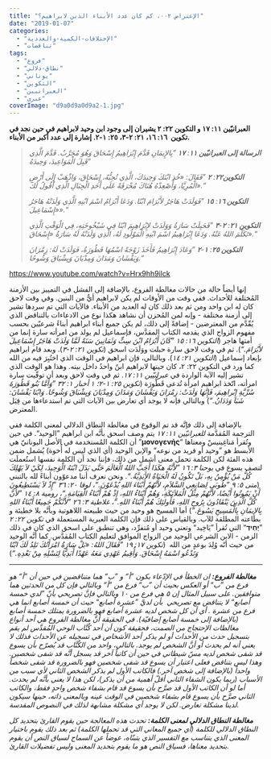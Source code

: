 ```yaml
---
title: "الإعتراض ٠٠٢، كم كان عدد الأبناء الذين لابراهيم؟"
date: "2019-01-07"
categories: 
  - "الإختلافات-الكمية-والعددية"
  - "تناقضات"
tags: 
  - "فروع"
  - "نطاق-دلالي"
  - "يوناني"
  - "التكوين"
  - "العبرانيين"
  - "عبري"
coverImage: "d9a0d9a0d9a2-1.jpg"
---
```


**العبرانيّين ١١: ١٧ و التكوين ٢٢: ٢ يشيران إلى وجود ابن وحيد لابراهيم في حين نجد في تكوين  ١٦: ١٦، ٢١: ٢-٣، ٢٥: ١-٢. إشارة إلى عدد أكبر من الأبناء.**

> _**الرسالة إلى العبرانيّين ١١**: **١٧** ”بِالإِيمَانِ قَدَّمَ إِبْرَاهِيمُ إِسْحَاقَ وَهُوَ مُجَرَّبٌ. قَدَّمَ الَّذِي قَبِلَ الْمَوَاعِيدَ، وَحِيدَهُ“_
> 
> _**التكوين٢٢**: **٢** ”فَقَالَ: «خُذِ ابْنَكَ وَحِيدَكَ، الَّذِي تُحِبُّهُ، إِسْحَاقَ، وَاذْهَبْ إِلَى أَرْضِ الْمُرِيَّا، وَأَصْعِدْهُ هُنَاكَ مُحْرَقَةً عَلَى أَحَدِ الْجِبَالِ الَّذِي أَقُولُ لَكَ».“_
> 
> _**التكوين ١٦**: **١٥** ”فَوَلَدَتْ هَاجَرُ لأَبْرَامَ ابْنًا. وَدَعَا أَبْرَامُ اسْمَ ابْنِهِ الَّذِي وَلَدَتْهُ هَاجَرُ «إِسْمَاعِيلَ».“_
> 
> _**التكوين ٢١**: **٢**\-**٣** ”فَحَبِلَتْ سَارَةُ وَوَلَدَتْ لإِبْرَاهِيمَ ابْنًا فِي شَيْخُوخَتِهِ، فِي الْوَقْتِ الَّذِي تَكَلَّمَ اللهُ عَنْهُ. وَدَعَا إِبْرَاهِيمُ اسْمَ ابْنِهِ الْمَوْلُودِ لَهُ، الَّذِي وَلَدَتْهُ لَهُ سَارَةُ «إِسْحَاقَ».“_
> 
> _**التكوين ٢٥**: **١**\-**٢** ”وَعَادَ إِبْرَاهِيمُ فَأَخَذَ زَوْجَةً اسْمُهَا قَطُورَةُ، فَوَلَدَتْ لَهُ: زِمْرَانَ وَيَقْشَانَ وَمَدَانَ وَمِدْيَانَ وَيِشْبَاقَ وَشُوحًا.“_

https://www.youtube.com/watch?v=Hrx9hh9ilck

إنها أيضاً حالة من حالات مغالطة الفروع، بالإضافة إلى الفشل في التمييز بين الأزمنة المُختلفة للأحداث. ففي وقت من الأوقات لم يكن لابراهيم أيٌّ من البنين. وفي وقت لاحق كان له ابن واحد ومن ثم بعد ذلك كان له العديد من الأبناء. فالآيات التي تم سردها تشير إلى أزمنة مختلفة - وإنه لمن المُحزن أن نشاهد هكذا نوع من الادعاءات بالتناقض الذي يُقّدَّم من المعترضين - إضافةً إلى ذلك، لم يكن جميع أبناء ابراهيم أبناءً شرعيّين بحسب مفهوم الزواج الذي يقدمه الكتاب المقدَّس، فإسماعيل لم يولد من امرأته سارة إنما من أمتها هاجر (_التكوين ١٦: ١٥ ”كَانَ أَبْرَامُ ابْنَ سِتٍّ وَثَمَانِينَ سَنَةً لَمَّا وَلَدَتْ هَاجَرُ إِسْمَاعِيلَ لأَبْرَامَ.“_). ثم في وقت لاحق سارة حبلت ووَلَدَت اسحق (_تكوين ٢١: ٢-٣_). وبعد قام ابراهيم بإبعاد إسماعيل (_التكوين ٢١: ١٤_). وبالتالي، فإن ابراهيم في الوقت الذي اختُبِرَ فيه من الله كما ورد في التكوين ٢٢: ٢، كان حينها لابراهيم ابنٌ واحدُ داخل بيته. وهذا هو الوقت الذي تشير إليه الآية الواردة في _عبرانيّين ١١: ١٧_. ثم في وقت لاحق وبعد أن توفّيت سارة امرأته، اتّخذ ابراهيم امرأة تُدعى قَطُّورَة (_تكوين ٢٥: ١-٢؛ ١ أخبار ١: ٣٢ ”وَأَمَّا بَنُو قَطُورَةَ سُرِّيَّةِ إِبْراهِيمَ، فَإِنَّهَا وَلَدَتْ: زِمْرَانَ وَيَقْشَانَ وَمَدَانَ وَمِدْيَانَ وَيِشْبَاقَ وَشُوحًا. وَابْنَا يَقْشَانَ: شَبَا وَدَدَانُ.“_) وبالتالي فإنه لا يوجد أي تعارض بين الآيات التي تم استدعاءها من قِبَل المعترض.

بالإضافة إلى ذلك فإنَّه قد تم الوقوع في مغالطة النطاق الدلالي لمعنى الكلمة ففي الترجمة المُقدَّمة _للعبرانيّين ١١: ١٧_ يتم وصف اسحق بأنَّه ابن ابراهيم ”الوحيد“. في حين أن الكلمة المُستخدمة في الأصل اليونانيّ هي ”**μονογενής**“ وتُقرأ مَناغِينيسْ ومعناها الأبسط هو ”وحيد أو فريد من نوعه“ والإبن الوحيد (أي الذي ليس له أُخوة) يُشمل ضمن هذه الفئة لكن الكلمة تحمل معنى أشمل من ذلك، فإننا نجد أن الكلمة نفسها استُعملَت لتصف يسوع في _يوحنا ٣: ١٦ ”لأَنَّهُ هكَذَا أَحَبَّ اللهُ الْعَالَمَ حَتَّى بَذَلَ ابْنَهُ الْوَحِيدَ، لِكَيْ لاَ يَهْلِكَ كُلُّ مَنْ يُؤْمِنُ بِهِ، بَلْ تَكُونُ لَهُ الْحَيَاةُ الأَبَدِيَّةُ.“_. ونحن نعرف أننا مدعوّون أبناءً لله بالتبني (_متى ٥: ٩ ”طُوبَى لِصَانِعِي السَّلاَمِ، لأَنَّهُمْ أَبْنَاءَ اللهِ يُدْعَوْنَ.“، لوقا ٢٠: ٣٦ ”إِذْ لاَ يَسْتَطِيعُونَ أَنْ يَمُوتُوا أَيْضًا، لأَنَّهُمْ مِثْلُ الْمَلاَئِكَةِ، وَهُمْ أَبْنَاءُ اللهِ، إِذْ هُمْ أَبْنَاءُ الْقِيَامَةِ.“، رومية ٨: ١٤ ”لأَنَّ كُلَّ الَّذِينَ يَنْقَادُونَ بِرُوحِ اللهِ، فَأُولئِكَ هُمْ أَبْنَاءُ اللهِ.“، غلاطية ٣: ٢٦ ”لأَنَّكُمْ جَمِيعًا أَبْنَاءُ اللهِ بِالإِيمَانِ بِالْمَسِيحِ يَسُوعَ.“_) أما المسيح هو وحيد من حيث طبيعته اللاهوتية وبأنَّه بلا خطيئة و بطاعته المطلقة للآب. وبالقياس على ذلك فإن الكلمة العبرية المستعملة في _تكوين ٢٢: ٢_ ”**יְחִֽידְ**“ التي تُقرأ ”يَاخِيد“ وتعني وحيد أو مُتفرِّد، وهي تنطبق على اسحق الذي كان في ذلك الزمن - الابن الشرعي الوحيد من الزواج الموافق لتعليم الكتاب المُقدَّس. كما أنَّه الوحيد من حيث أنّه وُلِدَ بوعدٍ من الله  (_تكوين ١٧: ١٩ ”فَقَالَ اللهُ: «بَلْ سَارَةُ امْرَأَتُكَ تَلِدُ لَكَ ابْنًا وَتَدْعُو اسْمَهُ إِسْحَاقَ. وَأُقِيمُ عَهْدِي مَعَهُ عَهْدًا أَبَدِيًّا لِنَسْلِهِ مِنْ بَعْدِهِ.“_)

* * *

_**مغالطة الفروع:** ان الخطأ في الإدّعاء بكون ”أ“ و ”ب“ هما متناقضين في حين أن ”أ“ هو فرع من ”ب“ أو العكس بحيث أن ”ب“ فرع من ”أ“ وبالتالي فإن كل من الحدثين هما متوافقين. على سبيل المثال إن ٥ هي فرع من ١٠ وبالتالي فإنَّ تصريحي بأنّ ”لدي خمسة أصابع“ لا يتناقض مع تصريحي  بأن لديَّ ”عشرة أصابع“ حيث أن خمسة أصابع انما هي فرع من عشرة . أي أن كل شخص لديه عشرة أصابع فهو بالضرورة يمتلك خمسة أصابع (بالإضافة إلى خمسة أصابع إضافيّة). في الحقيقة أنَّ مغالطة الفروع هي أحد أنواع مغالطات الإحتجاج من الصمت، فحقيقة كون أن أحد كُتَّاب الوحي المُقدَّس لم يقم بتسجيل حدث من الأحداث أو لم يذكر أحد الأشخاص في تسجيله عن الأحداث فذلك لا يعني أنه لم يحدث أو أنَّ الشخص لم يوجد. بالتالي، واحد من الكُتَّاب قد يُصرّح بأن يسوع قد شفى شخص لديه مسّ شيطاني في حين أن كاتباً آخر قد يسجل أنَّه قد شفى شخصين. وهذا ليس بتناقض فعلى اعتبار أن يسوع قد شفى شخصين فهو بالضرورة قد شفى شخصاً واحداً (بالإضافة إلى شخص آخر.) فالكاتب الأول لم يذكر الشخص الثاني لأي سبب من الأسباب (ربما يكون الشفاء الثاني أقلّ أهمية من أن يذكر)، لكن هذا لا يعني بأنَّه لم يحدث. أما لو أن الكاتب الأول قد صرَّح بأن يسوع قد قام بشفاء شخص واحدٍ فقط، والكاتب الثاني صرَّح بأن يسوع قام بشفاء شخصين في الوقت عينه وبالمعنى ذاته، حينها سيكون لدينا مشكلة تعارض. لكن لا يوجد أي مشكلة مشابهة لذلك في النصوص المقدسة._

_**مغالطة النطاق الدلالي لمعنى الكلمة:** تحدث هذه المعالجة حين يقوم القارئ بتحديد كل النطاق الدلالي للكلمة (أي جميع المعاني التي قد تحملها الكلمة) ثم بعد ذلك يقوم باختيار المعنى الذي يتناسب مع التفسير الذي يتبنّاه، عوضاً عن السماح لسياق النص أن يقوم بتحديد معناها، فسياق النص هو ما يقوم بتحديد المعنى وليس تفضيلات القارئ._
